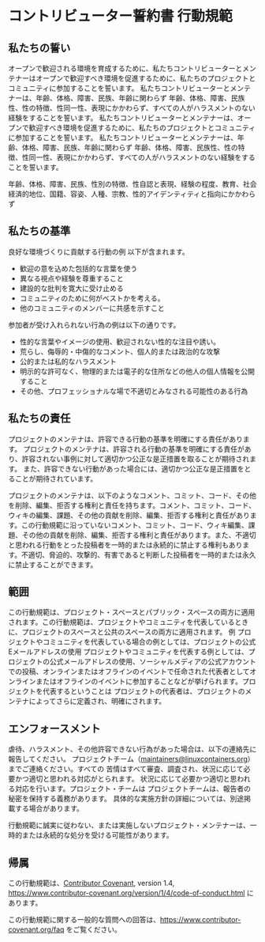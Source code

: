 # コントリビューター誓約書 行動規範
## 私たちの誓い
オープンで歓迎される環境を育成するために、私たちコントリビューターとメンテナーはオープンで歓迎すべき環境を促進するために、私たちのプロジェクトとコミュニティに参加することを誓います。
私たちコントリビューターとメンテナーは、年齢、体格、障害、民族、年齢に関わらず 年齢、体格、障害、民族性、性の特徴、性同一性、表現にかかわらず、すべての人がハラスメントのない経験をすることを誓います。
私たちコントリビューターとメンテナーは、オープンで歓迎すべき環境を促進するために、私たちのプロジェクトとコミュニティに参加することを誓います。
私たちコントリビューターとメンテナーは、年齢、体格、障害、民族、年齢に関わらず 年齢、体格、障害、民族性、性の特徴、性同一性、表現にかかわらず、すべての人がハラスメントのない経験をすることを誓います。

年齢、体格、障害、民族、性別の特徴、性自認と表現、経験の程度、教育、社会経済的地位、国籍、容姿、人種、宗教、性的アイデンティティと指向にかかわらず

## 私たちの基準
良好な環境づくりに貢献する行動の例
以下が含まれます。

* 歓迎の意を込めた包括的な言葉を使う
* 異なる視点や経験を尊重すること
* 建設的な批判を寛大に受け止める
* コミュニティのために何がベストかを考える。
* 他のコミュニティのメンバーに共感を示すこと

参加者が受け入れられない行為の例は以下の通りです。

* 性的な言葉やイメージの使用、歓迎されない性的な注目や誘い。
* 荒らし、侮辱的・中傷的なコメント、個人的または政治的な攻撃
* 公的または私的なハラスメント
* 明示的な許可なく、物理的または電子的な住所などの他人の個人情報を公開すること
* その他、プロフェッショナルな場で不適切とみなされる可能性のある行為

## 私たちの責任
プロジェクトのメンテナは、許容できる行動の基準を明確にする責任があります。
プロジェクトのメンテナは、許容される行動の基準を明確にする責任があり、許容されない事例に対して適切かつ公正な是正措置を取ることが期待されます。
また、許容できない行動があった場合には、適切かつ公正な是正措置をとることが期待されています。

プロジェクトのメンテナは、以下のようなコメント、コミット、コード、その他を削除、編集、拒否する権利と責任を持ちます。コメント、コミット、コード、ウィキの編集、課題、その他の貢献を削除、編集、拒否する権利と責任があります。この行動規範に沿っていないコメント、コミット、コード、ウィキ編集、課題、その他の貢献を削除、編集、拒否する権利と責任があります。また、不適切と思われる行動をとった投稿者を一時的または永続的に禁止する権利もあります。不適切、脅迫的、攻撃的、有害であると判断した投稿者を一時的または永久に禁止することができます。

## 範囲
この行動規範は、プロジェクト・スペースとパブリック・スペースの両方に適用されます。この行動規範は、プロジェクトやコミュニティを代表しているときに、プロジェクトのスペースと公共のスペースの両方に適用されます。
例 プロジェクトやコミュニティを代表している場合の例としては、プロジェクトの公式Eメールアドレスの使用 プロジェクトやコミュニティを代表する例としては、プロジェクトの公式メールアドレスの使用、ソーシャルメディアの公式アカウントでの投稿、オンラインまたはオフラインのイベントで任命された代表者としてオンラインまたはオフラインのイベントに参加することなどが挙げられます。プロジェクトを代表するということは プロジェクトの代表者は、プロジェクトのメンテナによってさらに定義され、明確にされます。

## エンフォースメント
虐待、ハラスメント、その他許容できない行為があった場合は、以下の連絡先に報告してください。
プロジェクトチーム（maintainers@linuxcontainers.org）までご連絡ください。すべての
苦情はすべて審査、調査され、状況に応じて必要かつ適切と思われる対応がとられます。
状況に応じて必要かつ適切と思われる対応を行います。プロジェクト・チームは
プロジェクトチームは、報告者の秘密を保持する義務があります。
具体的な実施方針の詳細については、別途掲載する場合があります。

行動規範に誠実に従わない、または実施しないプロジェクト・メンテナーは、一時的または永続的な処分を受ける可能性があります。

## 帰属
この行動規範は、[Contributor Covenant][homepage], version 1.4,
https://www.contributor-covenant.org/version/1/4/code-of-conduct.html にあります。

[homepage]: https://www.contributor-covenant.org

この行動規範に関する一般的な質問への回答は、https://www.contributor-covenant.org/faq をご覧ください。
